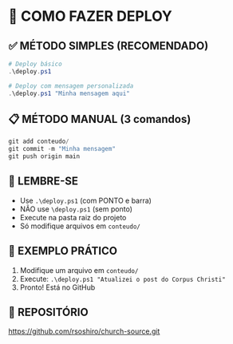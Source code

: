# 🚀 COMO FAZER DEPLOY

## ✅ MÉTODO SIMPLES (RECOMENDADO)

```powershell
# Deploy básico
.\deploy.ps1

# Deploy com mensagem personalizada
.\deploy.ps1 "Minha mensagem aqui"
```

## 📋 MÉTODO MANUAL (3 comandos)

```powershell
git add conteudo/
git commit -m "Minha mensagem"
git push origin main
```

## 🚨 LEMBRE-SE

- Use `.\deploy.ps1` (com PONTO e barra)
- NÃO use `\deploy.ps1` (sem ponto)
- Execute na pasta raiz do projeto
- Só modifique arquivos em `conteudo/`

## 🎯 EXEMPLO PRÁTICO

1. Modifique um arquivo em `conteudo/`
2. Execute: `.\deploy.ps1 "Atualizei o post do Corpus Christi"`
3. Pronto! Está no GitHub

## 🔗 REPOSITÓRIO

https://github.com/rsoshiro/church-source.git 